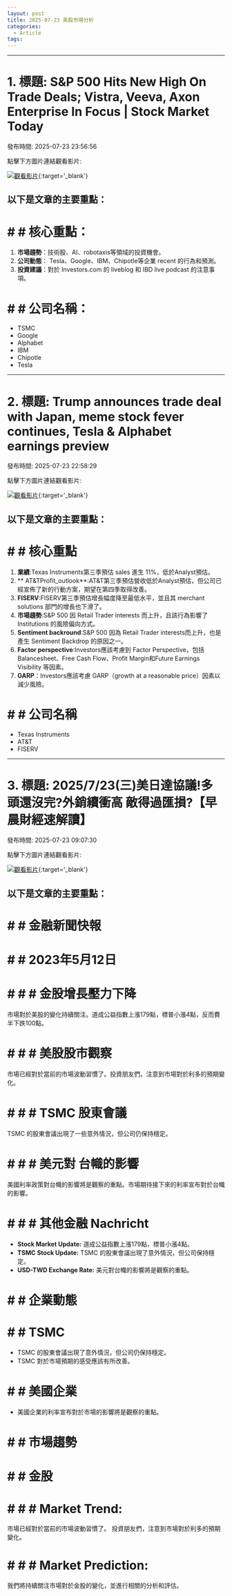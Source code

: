 ```yaml
---
layout: post
title: 2025-07-23 美股市場分析
categories:
  - Article
tags:
---
```


---
# 1. 標題: S&P 500 Hits New High On Trade Deals; Vistra, Veeva, Axon Enterprise In Focus | Stock Market Today
發布時間: 2025-07-23 23:56:56

點擊下方圖片連結觀看影片:

 [![觀看影片](https://i.ytimg.com/vi/womL-dAWs9s/sddefault.jpg)](https://www.youtube.com/watch?v=womL-dAWs9s){:target='_blank'}

## 以下是文章的主要重點：

# # # 核心重點：

1. **市場趨勢**：技術股、AI、robotaxis等領域的投資機會。
2. **公司動態**： Tesla、Google、IBM、Chipotle等企業 recent 的行為和預測。
3. **投資建議**：對於 Investors.com 的 liveblog 和 IBD live podcast 的注意事項。

# # # 公司名稱：

* TSMC
* Google
* Alphabet
* IBM
* Chipotle
* Tesla

---
# 2. 標題: Trump announces trade deal with Japan, meme stock fever continues, Tesla & Alphabet earnings preview
發布時間: 2025-07-23 22:58:29

點擊下方圖片連結觀看影片:

 [![觀看影片](https://i.ytimg.com/vi/Eeapj4ZxFD4/sddefault.jpg)](https://www.youtube.com/watch?v=Eeapj4ZxFD4){:target='_blank'}

## 以下是文章的主要重點：

# # # **核心重點**

1.  **業績**:Texas Instruments第三季預估 sales 進生 11%，低於Analyst預估。
2.  ** AT\&TProfit_outlook**:AT\&T第三季預估營收低於Analyst預估，但公司已經宣佈了新的行動方案，期望在第四季取得改善。
3.  **FISERV**:FISERV第三季預估增長幅度降至最低水平，並且其 merchant solutions 部門的增長也下滑了。
4.  **市場趨勢**:S\&P 500 因 Retail Trader interests 而上升，且該行為影響了 Institutions 的風險偏向方式。
5.  **Sentiment backround**:S\&P 500 因為 Retail Trader interests而上升，也是產生 Sentiment Backdrop 的原因之一。
6.  **Factor perspective**:Investors應該考慮到 Factor Perspective，包括 Balancesheet、Free Cash Flow、Profit Margin和Future Earnings Visibility 等因素。
7.  **GARP**：Investors應該考慮 GARP（growth at a reasonable price）因素以減少風險。

# # # **公司名稱**

*   Texas Instruments
*   AT\&T
*   FISERV

---
# 3. 標題: 2025/7/23(三)美日達協議!多頭還沒完?外銷續衝高 敵得過匯損?【早晨財經速解讀】
發布時間: 2025-07-23 09:07:30

點擊下方圖片連結觀看影片:

 [![觀看影片](https://i.ytimg.com/vi/tuE5ETniEj0/sddefault.jpg)](https://www.youtube.com/watch?v=tuE5ETniEj0){:target='_blank'}

## 以下是文章的主要重點：

# # # 金融新聞快報
# # # 2023年5月12日

# # # # 金股增長壓力下降
市場對於美股的變化持續關注。道成公益指數上漲179點，標普小漲4點，反而費半下跌100點。

# # # # 美股股市觀察
市場已經對於當前的市場波動習慣了。投資朋友們，注意到市場對於利多的預期變化。

# # # # TSMC 股東會議
TSMC 的股東會議出現了一些意外情況，但公司仍保持穩定。

# # # # 美元對 台幟的影響
美國利率政策對台幟的影響將是觀察的重點。市場期待接下來的利率宣布對於台幟的影響。

# # # # 其他金融 Nachricht

- **Stock Market Update:** 道成公益指數上漲179點，標普小漲4點。
- **TSMC Stock Update:** TSMC 的股東會議出現了意外情況，但公司保持穩定。
- **USD-TWD Exchange Rate:** 美元對台幟的影響將是觀察的重點。

# # # 企業動態
# # # TSMC

*   TSMC 的股東會議出現了意外情況，但公司仍保持穩定。
*   TSMC 對於市場預期的感受應該有所改善。

# # # 美國企業

*   美國企業的利率宣布對於市場的影響將是觀察的重點。

# # # 市場趨勢
# # # 金股
# # # # Market Trend:
市場已經對於當前的市場波動習慣了。
投資朋友們，注意到市場對於利多的預期變化。

# # # # Market Prediction:
我們將持續關注市場對於金股的變化，並進行相關的分析和評估。

